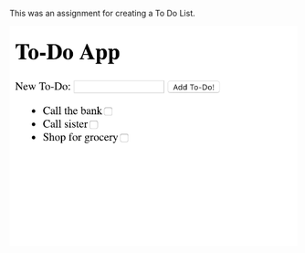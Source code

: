 This was an assignment for creating a To Do List.

![To Do List Image](https://github.com/Saphyer/to-do-app/blob/master/images/to-do-list.png "To Do List")

